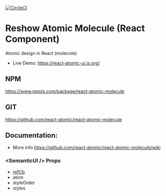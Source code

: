 
[![CircleCI](https://circleci.com/gh/react-atomic/react-atomic-molecule/tree/main.svg?style=svg)](https://circleci.com/gh/react-atomic/react-atomic-molecule/tree/main)

Reshow Atomic Molecule (React Component)
===============
Atomic design in React (molecule)

* Live Demo: https://react-atomic-ui.js.org/

## NPM
https://www.npmjs.com/package/react-atomic-molecule

## GIT
https://github.com/react-atomic/react-atomic-molecule  

## Documentation:
   * More info https://github.com/react-atomic/react-atomic-molecule/wiki

### &lt;SemanticUI /> Props
   * [refCb](https://github.com/react-atomic/react-atomic-molecule/blob/main/refCB.md)
   * atom
   * styleOrder
   * styles


